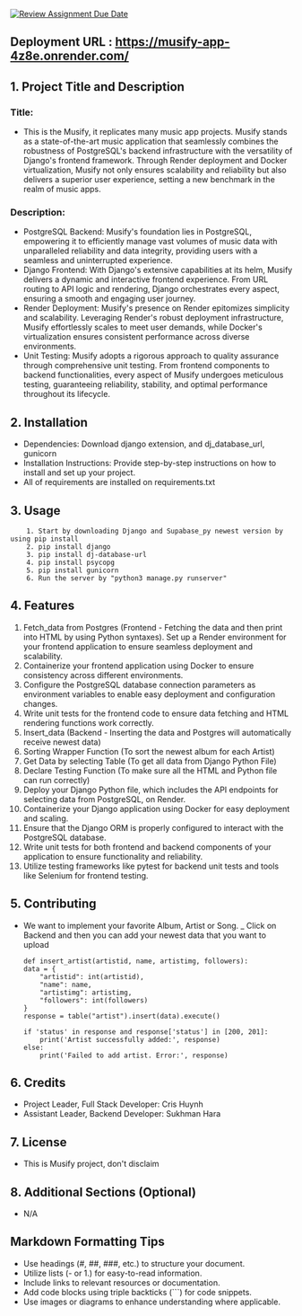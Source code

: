 [![Review Assignment Due Date](https://classroom.github.com/assets/deadline-readme-button-24ddc0f5d75046c5622901739e7c5dd533143b0c8e959d652212380cedb1ea36.svg)](https://classroom.github.com/a/545oUMxH)

## Deployment URL : https://musify-app-4z8e.onrender.com/

## 1. Project Title and Description
### Title:
+ This is the Musify, it replicates many music app projects. Musify stands as a state-of-the-art music application that seamlessly combines the robustness of PostgreSQL's backend infrastructure with the versatility of Django's frontend framework. Through Render deployment and Docker virtualization, Musify not only ensures scalability and reliability but also delivers a superior user experience, setting a new benchmark in the realm of music apps.

### Description: 
+ PostgreSQL Backend: Musify's foundation lies in PostgreSQL, empowering it to efficiently manage vast volumes of music data with unparalleled reliability and data integrity, providing users with a seamless and uninterrupted experience.
+ Django Frontend: With Django's extensive capabilities at its helm, Musify delivers a dynamic and interactive frontend experience. From URL routing to API logic and rendering, Django orchestrates every aspect, ensuring a smooth and engaging user journey.
+ Render Deployment: Musify's presence on Render epitomizes simplicity and scalability. Leveraging Render's robust deployment infrastructure, Musify effortlessly scales to meet user demands, while Docker's virtualization ensures consistent performance across diverse environments.
+ Unit Testing: Musify adopts a rigorous approach to quality assurance through comprehensive unit testing. From frontend components to backend functionalities, every aspect of Musify undergoes meticulous testing, guaranteeing reliability, stability, and optimal performance throughout its lifecycle.
## 2. Installation
- Dependencies: Download django extension, and dj_database_url, gunicorn
- Installation Instructions: Provide step-by-step instructions on how to install and set up your project.
- All of requirements are installed on requirements.txt
## 3. Usage
        1. Start by downloading Django and Supabase_py newest version by using pip install
        2. pip install django
        3. pip install dj-database-url
        4. pip install psycopg
        5. pip install gunicorn
        6. Run the server by "python3 manage.py runserver"
## 4. Features
1. Fetch_data from Postgres (Frontend - Fetching the data and then print into HTML by using Python syntaxes). Set up a Render environment for your frontend application to ensure seamless deployment and scalability.
2. Containerize your frontend application using Docker to ensure consistency across different environments.
3. Configure the PostgreSQL database connection parameters as environment variables to enable easy deployment and configuration changes.
4. Write unit tests for the frontend code to ensure data fetching and HTML rendering functions work correctly.
5. Insert_data (Backend - Inserting the data and Postgres will automatically receive newest data)
6. Sorting Wrapper Function (To sort the newest album for each Artist)
7. Get Data by selecting Table (To get all data from Django Python File)
8. Declare Testing Function (To make sure all the HTML and Python file can run correctly)
9. Deploy your Django Python file, which includes the API endpoints for selecting data from PostgreSQL, on Render.
10. Containerize your Django application using Docker for easy deployment and scaling.
11. Ensure that the Django ORM is properly configured to interact with the PostgreSQL database.
12. Write unit tests for both frontend and backend components of your application to ensure functionality and reliability.
13. Utilize testing frameworks like pytest for backend unit tests and tools like Selenium for frontend testing.

## 5. Contributing
- We want to implement your favorite Album, Artist or Song. 
_ Click on Backend and then you can add your newest data that you want to upload
    
    ```
    def insert_artist(artistid, name, artistimg, followers):
    data = {
        "artistid": int(artistid),
        "name": name,
        "artistimg": artistimg, 
        "followers": int(followers)
    }
    response = table("artist").insert(data).execute()  

    if 'status' in response and response['status'] in [200, 201]:
        print('Artist successfully added:', response)
    else:
        print('Failed to add artist. Error:', response)
    ```
        
## 6. Credits
- Project Leader, Full Stack Developer: Cris Huynh
- Assistant Leader, Backend Developer: Sukhman Hara
## 7. License
- This is Musify project, don't disclaim 
## 8. Additional Sections (Optional)
- N/A

## Markdown Formatting Tips
  - Use headings (#, ##, ###, etc.) to structure your document.
  - Utilize lists (- or 1.) for easy-to-read information.
  - Include links to relevant resources or documentation.
  - Add code blocks using triple backticks (```) for code snippets.
  - Use images or diagrams to enhance understanding where applicable.
